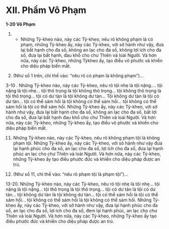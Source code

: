 # XII. Phẩm Vô Phạm

**1-20 Vô Phạm**

<!--pg-->
1. - Những Tỷ-kheo nào, này các Tỷ-kheo, nêu rõ không phạm là có phạm, những Tỷ-kheo ấy, này các
Tỷ-kheo, với sở hành như vậy, đưa lại bất hạnh cho đa số, không an lạc cho đa số, không lợi ích cho đa
số, đưa lại bất hạnh, đau khổ cho chư Thiên và loài Người. Và hơn nữa, này các Tỷ-kheo, những Tỷkheo ấy, tạo điều vô phước và khiến cho diệu pháp biến mất.

<!--pg-->
2. (Như số 1 trên, chỉ thế vào: “nêu rõ có phạm là không phạm”)...

3-10 . Những Tỷ-kheo nào, này các Tỷ-kheo, nêu rõ tội nhẹ là tội nặng.... tội nặng là tội nhẹ... tội thô
trọng là tội không thô trọng... tội không thô trọng là tội thô trọng... tội có dư tàn là tội không dư tàn...
Tội không dư tàn là tội có dư tàn... tội có thể sám hối là tội không có thể sám hối... tội không có thể sám
hối là tội có thể sám hối. Những Tỷ-kheo ấy, này các Tỷ-kheo, với sở hành như vậy, đưa lại bất hạnh
cho đa số, không an lạc cho đa số, bất lợi cho đa số, đưa lại bất hạnh đau khổ cho chư Thiên và loài
Người. Và hơn nữa, này các Tỷ-kheo, những Tỷ-kheo ấy, tạo điều vô phước và khiến cho diệu pháp
biến mất.

<!--pg-->
11. Những Tỷ-kheo nào, này các Tỷ-kheo, nêu rõ không phạm tội là không phạm tội. Những Tỷ-kheo
ấy, này các Tỷ-kheo, với sỏ hành như vậy đưa lại hạnh phúc cho đa số, an lạc cho đa số, lợi ích cho đa
số, đưa lại hạnh phúc an lạc cho chư Thiên và loài Người. Và hơn nữa, này các Tỷ-kheo, những Tỷ-kheo
ấy tạo điều phước đức và khiến cho diệu pháp được an trú.

<!--pg-->
12. (Như số 11, chỉ thế vào: “nêu rõ phạm tội là phạm tội”)...

<!--pg-->
13-20. Những Tỷ-kheo nào, này các Tỷ-kheo, nêu rõ tội nhẹ là tội nhẹ... tội nặng là tội nặng... tội thô
trọng là tội thô trọng... tội có dư tàn là tội có dư tàn... tội không dư tàn là tội không dư tàn... tội có thể
sám hối là tội có thể sám hối... tội không có thể sám hối là tội không có thể sám hối. Những Tỷ-kheo ấy,
này các Tỷ-kheo, với sở hành như vậy, đưa lại hạnh phúc cho đa số, an lạc cho đa số, lợi ích cho đa số,
đem lại hạnh phúc, an lạc cho chư Thiên và loài Người. Và hơn nữa, này các Tỷ-kheo, những Tỷ-kheo
ấy tạo điều phước đức và khiến cho diệu pháp được an trú.

